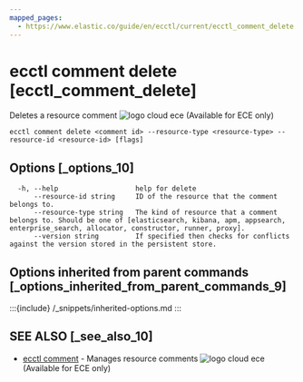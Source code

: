 ```yaml
---
mapped_pages:
  - https://www.elastic.co/guide/en/ecctl/current/ecctl_comment_delete.html
---
```


# ecctl comment delete [ecctl_comment_delete]

Deletes a resource comment ![logo cloud ece](https://doc-icons.s3.us-east-2.amazonaws.com/logo_cloud_ece.svg "Supported on {{ece}}") (Available for ECE only)

```
ecctl comment delete <comment id> --resource-type <resource-type> --resource-id <resource-id> [flags]
```


## Options [_options_10]

```
  -h, --help                   help for delete
      --resource-id string     ID of the resource that the comment belongs to.
      --resource-type string   The kind of resource that a comment belongs to. Should be one of [elasticsearch, kibana, apm, appsearch, enterprise_search, allocator, constructor, runner, proxy].
      --version string         If specified then checks for conflicts against the version stored in the persistent store.
```


## Options inherited from parent commands [_options_inherited_from_parent_commands_9]

:::{include} /_snippets/inherited-options.md
:::


## SEE ALSO [_see_also_10]

* [ecctl comment](/reference/ecctl_comment.md)	 - Manages resource comments ![logo cloud ece](https://doc-icons.s3.us-east-2.amazonaws.com/logo_cloud_ece.svg "Supported on {{ece}}") (Available for ECE only)

